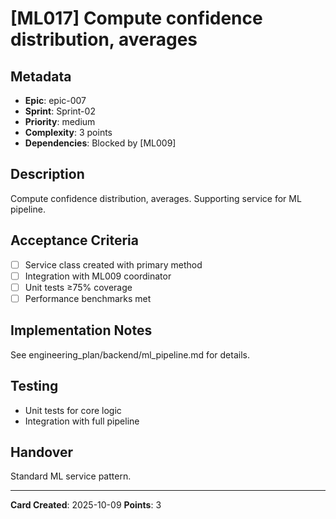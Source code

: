 # [ML017] Compute confidence distribution, averages

## Metadata

- **Epic**: epic-007
- **Sprint**: Sprint-02
- **Priority**: medium
- **Complexity**: 3 points
- **Dependencies**: Blocked by [ML009]

## Description

Compute confidence distribution, averages. Supporting service for ML pipeline.

## Acceptance Criteria

- [ ] Service class created with primary method
- [ ] Integration with ML009 coordinator
- [ ] Unit tests ≥75% coverage
- [ ] Performance benchmarks met

## Implementation Notes

See engineering_plan/backend/ml_pipeline.md for details.

## Testing

- Unit tests for core logic
- Integration with full pipeline

## Handover

Standard ML service pattern.

---
**Card Created**: 2025-10-09
**Points**: 3

